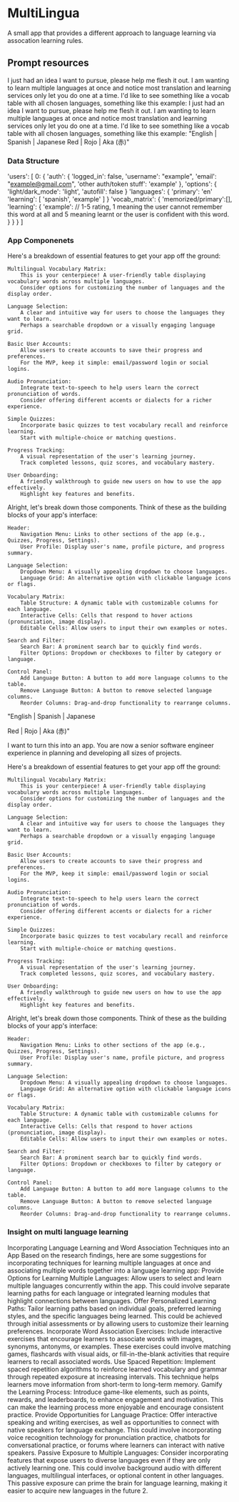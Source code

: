 # MultiLingua
A small app that provides a different approach to language learning via assocation learning rules. 

## Prompt resources
I just had an idea I want to pursue, please help me flesh it out. I am wanting to learn multiple languages at once and notice most translation and learning services only let you do one at a time. I'd like to see something like a vocab table with all chosen languages, something like this example:
I just had an idea I want to pursue, please help me flesh it out. I am wanting to learn multiple languages at once and notice most translation and learning services only let you do one at a time. I'd like to see something like a vocab table with all chosen languages, something like this example:
"English | Spanish | Japanese
Red | Rojo | Aka (赤)"
### Data Structure
'users': [
  0: {
    'auth': {
      'logged_in': false,
      'username': "example",
      'email': "example@gmail.com",
      'other auth/token stuff': 'example'
    },
    'options': {
      'light/dark_mode': 'light',
      'autofill': false
    }
    'languages': {
      'primary': 'en'
      'learning': [
        'spanish',
        'example'
      ]
    }
    'vocab_matrix': {
      'memorized/primary':[],
      'learning': {
        'example': // 1-5 rating, 1 meaning the user cannot remember this word at all and 5 meaning learnt or the user is confident with this word.
      }
    }
  }
]
### App Componenets
Here's a breakdown of essential features to get your app off the ground:

    Multilingual Vocabulary Matrix:
        This is your centerpiece! A user-friendly table displaying vocabulary words across multiple languages.
        Consider options for customizing the number of languages and the display order.

    Language Selection:
        A clear and intuitive way for users to choose the languages they want to learn.
        Perhaps a searchable dropdown or a visually engaging language grid.

    Basic User Accounts:
        Allow users to create accounts to save their progress and preferences.
        For the MVP, keep it simple: email/password login or social logins.

    Audio Pronunciation:
        Integrate text-to-speech to help users learn the correct pronunciation of words.
        Consider offering different accents or dialects for a richer experience.

    Simple Quizzes:
        Incorporate basic quizzes to test vocabulary recall and reinforce learning.
        Start with multiple-choice or matching questions.

    Progress Tracking:
        A visual representation of the user's learning journey.
        Track completed lessons, quiz scores, and vocabulary mastery.

    User Onboarding:
        A friendly walkthrough to guide new users on how to use the app effectively.
        Highlight key features and benefits.

Alright, let's break down those components. Think of these as the building blocks of your app's interface:

    Header:
        Navigation Menu: Links to other sections of the app (e.g., Quizzes, Progress, Settings).
        User Profile: Display user's name, profile picture, and progress summary.

    Language Selection:
        Dropdown Menu: A visually appealing dropdown to choose languages.
        Language Grid: An alternative option with clickable language icons or flags.

    Vocabulary Matrix:
        Table Structure: A dynamic table with customizable columns for each language.
        Interactive Cells: Cells that respond to hover actions (pronunciation, image display).
        Editable Cells: Allow users to input their own examples or notes.

    Search and Filter:
        Search Bar: A prominent search bar to quickly find words.
        Filter Options: Dropdown or checkboxes to filter by category or language.

    Control Panel:
        Add Language Button: A button to add more language columns to the table.
        Remove Language Button: A button to remove selected language columns.
        Reorder Columns: Drag-and-drop functionality to rearrange columns.
"English | Spanish | Japanese

Red | Rojo | Aka (赤)"

I want to turn this into an app. You are now a senior software engineer experience in planning and developing all sizes of projects.

Here's a breakdown of essential features to get your app off the ground:

    Multilingual Vocabulary Matrix:
        This is your centerpiece! A user-friendly table displaying vocabulary words across multiple languages.
        Consider options for customizing the number of languages and the display order.

    Language Selection:
        A clear and intuitive way for users to choose the languages they want to learn.
        Perhaps a searchable dropdown or a visually engaging language grid.

    Basic User Accounts:
        Allow users to create accounts to save their progress and preferences.
        For the MVP, keep it simple: email/password login or social logins.

    Audio Pronunciation:
        Integrate text-to-speech to help users learn the correct pronunciation of words.
        Consider offering different accents or dialects for a richer experience.

    Simple Quizzes:
        Incorporate basic quizzes to test vocabulary recall and reinforce learning.
        Start with multiple-choice or matching questions.

    Progress Tracking:
        A visual representation of the user's learning journey.
        Track completed lessons, quiz scores, and vocabulary mastery.

    User Onboarding:
        A friendly walkthrough to guide new users on how to use the app effectively.
        Highlight key features and benefits.

Alright, let's break down those components. Think of these as the building blocks of your app's interface:

    Header:
        Navigation Menu: Links to other sections of the app (e.g., Quizzes, Progress, Settings).
        User Profile: Display user's name, profile picture, and progress summary.

    Language Selection:
        Dropdown Menu: A visually appealing dropdown to choose languages.
        Language Grid: An alternative option with clickable language icons or flags.

    Vocabulary Matrix:
        Table Structure: A dynamic table with customizable columns for each language.
        Interactive Cells: Cells that respond to hover actions (pronunciation, image display).
        Editable Cells: Allow users to input their own examples or notes.

    Search and Filter:
        Search Bar: A prominent search bar to quickly find words.
        Filter Options: Dropdown or checkboxes to filter by category or language.

    Control Panel:
        Add Language Button: A button to add more language columns to the table.
        Remove Language Button: A button to remove selected language columns.
        Reorder Columns: Drag-and-drop functionality to rearrange columns.

### Insight on multi language learning
Incorporating Language Learning and Word Association Techniques into an App
Based on the research findings, here are some suggestions for incorporating techniques for learning multiple languages at once and associating multiple words together into a language learning app:
Provide Options for Learning Multiple Languages: Allow users to select and learn multiple languages concurrently within the app. This could involve separate learning paths for each language or integrated learning modules that highlight connections between languages.
Offer Personalized Learning Paths: Tailor learning paths based on individual goals, preferred learning styles, and the specific languages being learned. This could be achieved through initial assessments or by allowing users to customize their learning preferences.
Incorporate Word Association Exercises: Include interactive exercises that encourage learners to associate words with images, synonyms, antonyms, or examples. These exercises could involve matching games, flashcards with visual aids, or fill-in-the-blank activities that require learners to recall associated words.
Use Spaced Repetition: Implement spaced repetition algorithms to reinforce learned vocabulary and grammar through repeated exposure at increasing intervals. This technique helps learners move information from short-term to long-term memory.
Gamify the Learning Process: Introduce game-like elements, such as points, rewards, and leaderboards, to enhance engagement and motivation. This can make the learning process more enjoyable and encourage consistent practice.
Provide Opportunities for Language Practice: Offer interactive speaking and writing exercises, as well as opportunities to connect with native speakers for language exchange. This could involve incorporating voice recognition technology for pronunciation practice, chatbots for conversational practice, or forums where learners can interact with native speakers.
Passive Exposure to Multiple Languages: Consider incorporating features that expose users to diverse languages even if they are only actively learning one. This could involve background audio with different languages, multilingual interfaces, or optional content in other languages. This passive exposure can prime the brain for language learning, making it easier to acquire new languages in the future 2.

